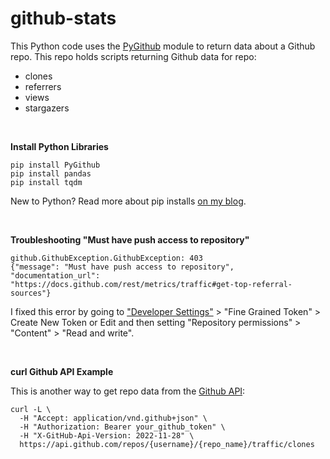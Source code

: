 # github-stats

This Python code uses the [PyGithub](https://pygithub.readthedocs.io/en/latest/index.html) module to return data about a Github repo. This repo holds scripts returning Github data for repo:
- clones
- referrers
- views
- stargazers

<br />

**Install Python Libraries**

```
pip install PyGithub
pip install pandas
pip install tqdm
```
New to Python? Read more about pip installs [on my blog](https://lofipython.com/how-to-python-pip-install-new-libraries).

<br />

**Troubleshooting "Must have push access to repository"**
```
github.GithubException.GithubException: 403 
{"message": "Must have push access to repository",
"documentation_url": "https://docs.github.com/rest/metrics/traffic#get-top-referral-sources"}
```
I fixed this error by going to ["Developer Settings"](https://github.com/settings/tokens) > "Fine Grained Token" > Create New Token or Edit and then setting "Repository permissions" > "Content" > "Read and write".

<br />

**curl Github API Example**

This is another way to get repo data from the [Github API](https://docs.github.com/en/rest/metrics/traffic#get-repository-clones):
```
curl -L \
  -H "Accept: application/vnd.github+json" \
  -H "Authorization: Bearer your_github_token" \
  -H "X-GitHub-Api-Version: 2022-11-28" \
  https://api.github.com/repos/{username}/{repo_name}/traffic/clones
```
